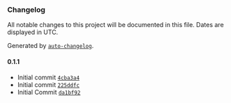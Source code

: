 ### Changelog

All notable changes to this project will be documented in this file. Dates are displayed in UTC.

Generated by [`auto-changelog`](https://github.com/CookPete/auto-changelog).

#### 0.1.1

- Initial commit [`4cba3a4`](https://github.com/actuallyzefe/n8n-nodes-resend/commit/4cba3a41b74fe5cd74d1c87a9b1a791fb1a6b9d3)
- Initial commit [`225ddfc`](https://github.com/actuallyzefe/n8n-nodes-resend/commit/225ddfc3da76413e2aa5d6471477245c91a41391)
- Initial Commit [`da1bf92`](https://github.com/actuallyzefe/n8n-nodes-resend/commit/da1bf92ce8cd7c4b68a5f0d15b78915d7072efda)
